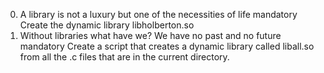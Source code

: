 0. A library is not a luxury but one of the necessities of life mandatory
Create the dynamic library libholberton.so
1. Without libraries what have we? We have no past and no future mandatory
Create a script that creates a dynamic library called liball.so from all the .c files that are in the current directory.
